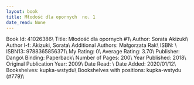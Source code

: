 ```yaml
---
layout: book
title: Młodość dla opornych  no. 1
date_read: None
---
```


Book Id: 41026386\ 
Title: Młodość dla opornych #1\ 
Author: Sorata Akizuki\ 
Author l-f: Akizuki, Sorata\ 
Additional Authors: Małgorzata Rak\ 
ISBN: \ 
ISBN13: 9788365856371\ 
My Rating: 0\ 
Average Rating: 3.70\ 
Publisher: Dango\ 
Binding: Paperback\ 
Number of Pages: 200\ 
Year Published: 2018\ 
Original Publication Year: 2009\ 
Date Read: \ 
Date Added: 2020/01/12\ 
Bookshelves: kupka-wstydu\ 
Bookshelves with positions: kupka-wstydu (#779)\ 


